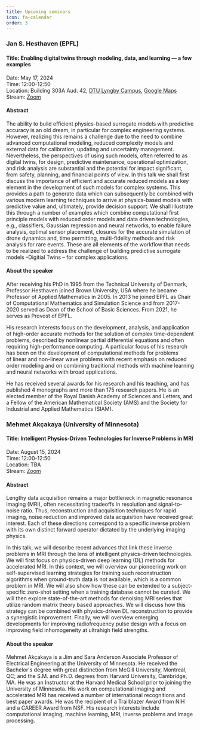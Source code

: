 ```yaml
---
title: Upcoming seminars
icon: fa-calendar
order: 3
---
```



### Jan S. Hesthaven (EPFL)

#### Title: Enabling digital twins through modeling, data, and learning — a few examples


Date: May 17, 2024    
Time: 12:00-12:50    
Location: Building 303A Aud. 42, [DTU Lyngby Campus](https://www.dtu.dk/english/about/campuses/dtu-lyngby-campus), [Google Maps](https://goo.gl/maps/3y2yCAkG5wcdJFcc6)      
Stream: [Zoom](https://dtumods.github.io/zoom)   

#### Abstract

The ability to build efficient physics-based surrogate models with predictive accuracy is an old dream, in particular for complex engineering systems. However, realizing this remains a challenge due to the need to combine advanced computational modeling, reduced complexity models and external data for calibration, updating and uncertainty management. Nevertheless, the perspectives of using such models, often referred to as digital twins, for design, predictive maintenance, operational optimization, and risk analysis are substantial and the potential for impact significant, from safety, planning, and financial points of view. 
In this talk we shall first discuss the importance of efficient and accurate reduced models as a key element in the development of such models for complex systems. This provides a path to generate data which can subsequently be combined with various modern learning techniques to arrive at physics-based models with predictive value and, ultimately, provide decision support.
We shall illustrate this through a number of examples which combine computational first principle models with reduced order models and data driven technologies, e.g., classifiers, Gaussian regression and neural networks, to enable failure analysis, optimal sensor placement, closures for the accurate simulation of drone dynamics and, time permitting, multi-fidelity methods and risk analysis for rare events. 
These are all elements of the workflow that needs to be realized to address the challenge of building predictive surrogate models –Digitial Twins – for complex applications.


#### About the speaker

After receiving his PhD in 1995 from the Technical University of Denmark, Professor Hesthaven joined Brown University, USA where he became Professor of Applied Mathematics in 2005. In 2013 he joined EPFL as Chair of Computational Mathematics and Simulation Science and from 2017-2020 served as Dean of the School of Basic Sciences. From 2021, he serves as Provost of EPFL.

His research interests focus on the development, analysis, and application of high-order accurate methods for the solution of complex time-dependent problems, described by nonlinear partial differential equations and often requiring high-performance computing. A particular focus of his research has been on the development of computational methods for problems of linear and non-linear wave problems with recent emphasis on reduced order modeling and on combining traditional methods with machine learning and neural networks with broad applications.

He has received several awards for his research and his teaching, and has published 4 monographs and more than 175 research papers. He is an elected member of the Royal Danish Academy of Sciences and Letters, and a Fellow of the American Mathematical Society (AMS) and the Society for Industrial and Applied Mathematics (SIAM).


### Mehmet Akçakaya (University of Minnesota)

#### Title: Intelligent Physics-Driven Technologies for Inverse Problems in MRI

Date: August 15, 2024    
Time: 12:00-12:50    
Location: TBA    
Stream: [Zoom](https://dtumods.github.io/zoom)   

#### Abstract

 Lengthy data acquisition remains a major bottleneck in magnetic resonance imaging (MRI), often necessitating tradeoffs in resolution and signal-to-noise ratio. Thus, reconstruction and acquisition techniques for rapid imaging, noise reduction and improved data acquisition have received great interest. Each of these directions correspond to a specific inverse problem with its own distinct forward operator dictated by the underlying imaging physics.

In this talk, we will describe recent advances that link these inverse problems in MRI through the lens of intelligent physics-driven technologies. We will first focus on physics-driven deep learning (DL) methods for accelerated MRI. In this context, we will overview our pioneering work on self-supervised learning strategies for training such reconstruction algorithms when ground-truth data is not available, which is a common problem in MRI. We will also show how these can be extended to a subject-specific zero-shot setting when a training database cannot be curated. We will then explore state-of-the-art methods for denoising MRI series that utilize random matrix theory based approaches. We will discuss how this strategy can be combined with physics-driven DL reconstruction to provide a synergistic improvement. Finally, we will overview emerging developments for improving radiofrequency pulse design with a focus on improving field inhomogeneity at ultrahigh field strengths.

#### About the speaker

Mehmet Akçakaya is a Jim and Sara Anderson Associate Professor of Electrical Engineering at the University of Minnesota. He received the Bachelor's degree with great distinction from McGill University, Montreal, QC; and the S.M. and Ph.D. degrees from Harvard University, Cambridge, MA. He was an Instructor at the Harvard Medical School prior to joining the University of Minnesota. His work on computational imaging and accelerated MRI has received a number of international recognitions and best paper awards. He was the recipient of a Trailblazer Award from NIH and a CAREER Award from NSF. His research interests include computational imaging, machine learning, MRI, inverse problems and image processing.



